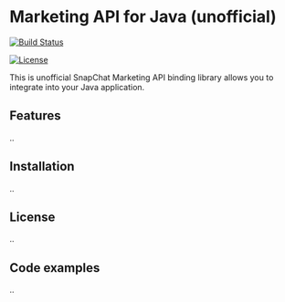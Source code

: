 # Marketing API for Java (unofficial)

[![Build Status](https://travis-ci.org/yassineazimani/snap-api.svg?branch=master)](https://travis-ci.org/yassineazimani/snap-api)

[![License](https://img.shields.io/badge/License-Apache%202.0-blue.svg)](https://opensource.org/licenses/Apache-2.0)

This is unofficial SnapChat Marketing API binding library allows you to integrate into your Java application.

## Features

..

## Installation

..

## License

..

## Code examples

..

